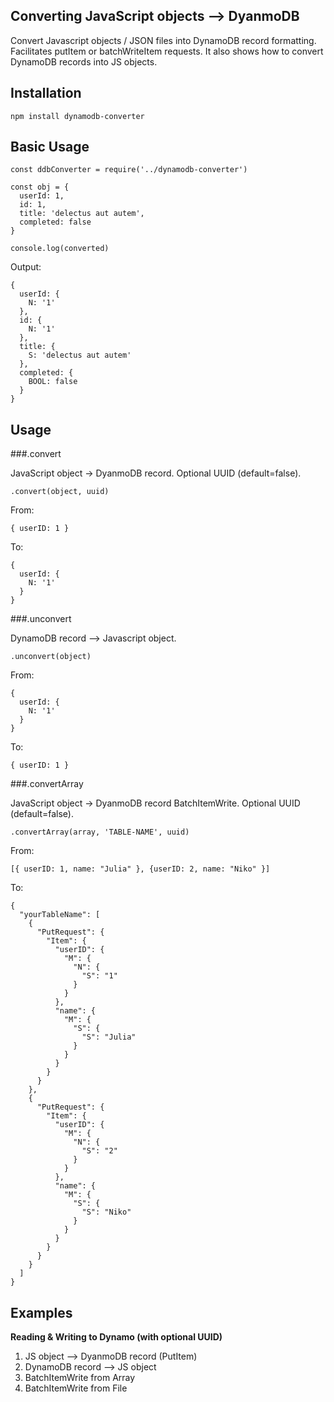## Converting JavaScript objects --> DyanmoDB

Convert Javascript objects / JSON files into DynamoDB record formatting. Facilitates putItem or batchWriteItem requests. It also shows how to convert DynamoDB records into JS objects.

## Installation

```
npm install dynamodb-converter
```

## Basic Usage

```
const ddbConverter = require('../dynamodb-converter')

const obj = {
  userId: 1,
  id: 1,
  title: 'delectus aut autem',
  completed: false
}

console.log(converted)
```

Output:

```
{
  userId: {
    N: '1'
  },
  id: {
    N: '1'
  },
  title: {
    S: 'delectus aut autem'
  },
  completed: {
    BOOL: false
  }
}
```

## Usage

###.convert

JavaScript object -> DyanmoDB record. Optional UUID (default=false).

```
.convert(object, uuid)
```

From:

```
{ userID: 1 }
```

To:

```
{
  userId: {
    N: '1'
  }
}
```

###.unconvert

DynamoDB record --> Javascript object.

```
.unconvert(object)
```

From:

```
{
  userId: {
    N: '1'
  }
}
```

To:

```
{ userID: 1 }
```

###.convertArray

JavaScript object -> DyanmoDB record BatchItemWrite. Optional UUID (default=false).

```
.convertArray(array, 'TABLE-NAME', uuid)
```

From:

```
[{ userID: 1, name: "Julia" }, {userID: 2, name: "Niko" }]
```

To:

```
{
  "yourTableName": [
    {
      "PutRequest": {
        "Item": {
          "userID": {
            "M": {
              "N": {
                "S": "1"
              }
            }
          },
          "name": {
            "M": {
              "S": {
                "S": "Julia"
              }
            }
          }
        }
      }
    },
    {
      "PutRequest": {
        "Item": {
          "userID": {
            "M": {
              "N": {
                "S": "2"
              }
            }
          },
          "name": {
            "M": {
              "S": {
                "S": "Niko"
              }
            }
          }
        }
      }
    }
  ]
}
```

## Examples

**Reading & Writing to Dynamo (with optional UUID)**

1. JS object --> DyanmoDB record (PutItem)
2. DynamoDB record --> JS object
3. BatchItemWrite from Array
4. BatchItemWrite from File
